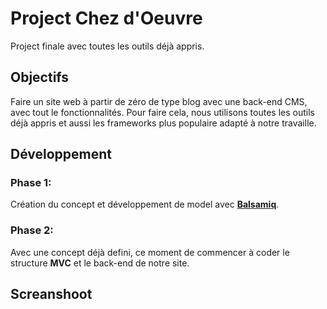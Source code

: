 # Project Chez d'Oeuvre

Project finale avec toutes les outils déjà appris.

## Objectifs

Faire un site web à partir de zéro de type blog avec une back-end CMS, avec tout le fonctionnalités. Pour faire cela, nous utilisons toutes les outils déjà appris
et aussi les frameworks plus populaire adapté à notre travaille.

## Développement

### Phase 1:
 
 Création du concept et développement de model avec [**Balsamiq**](https://balsamiq.com/ "Balsamiq").
 
 ### Phase 2:
 
 Avec une concept déjà defini, ce moment de commencer à coder le structure **MVC** et le back-end de notre site.
 
 ## Screanshoot

